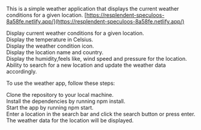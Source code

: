 

This is a simple weather application that displays the current weather conditions for a given location.
[https://resplendent-speculoos-8a58fe.netlify.app/](https://resplendent-speculoos-8a58fe.netlify.app/) 


Display current weather conditions for a given location.\
Display the temperature in Celsius.\
Display the weather condition icon.\
Display the location name and country.\
Display the humidity,feels like, wind speed and pressure for the location.\
Ability to search for a new location and update the weather data accordingly.

To use the weather app, follow these steps:

Clone the repository to your local machine.\
Install the dependencies by running npm install.\
Start the app by running npm start.\
Enter a location in the search bar and click the search button or press enter.\
The weather data for the location will be displayed.

